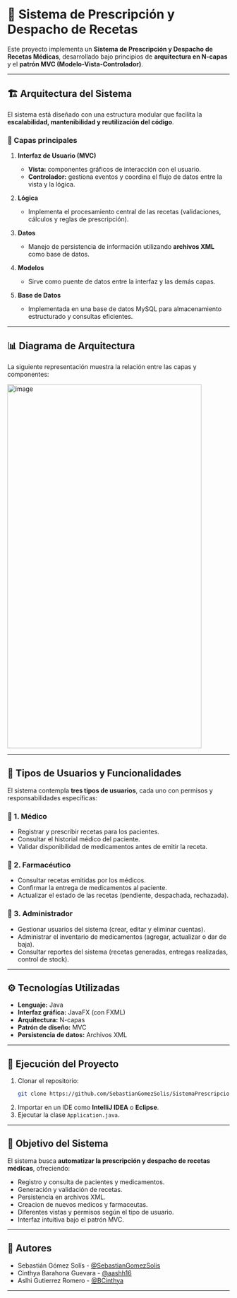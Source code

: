 # 📌 Sistema de Prescripción y Despacho de Recetas  

Este proyecto implementa un **Sistema de Prescripción y Despacho de Recetas Médicas**, desarrollado bajo principios de **arquitectura en N-capas** y el **patrón MVC (Modelo-Vista-Controlador)**.  

---

## 🏗️ Arquitectura del Sistema  

El sistema está diseñado con una estructura modular que facilita la **escalabilidad, mantenibilidad y reutilización del código**.  
### 🔹 Capas principales  
1. **Interfaz de Usuario (MVC)**  
   - **Vista:** componentes gráficos de interacción con el usuario.  
   - **Controlador:** gestiona eventos y coordina el flujo de datos entre la vista y la lógica.
     

2. **Lógica**  
   - Implementa el procesamiento central de las recetas (validaciones, cálculos y reglas de prescripción).  

3. **Datos**  
   - Manejo de persistencia de información utilizando **archivos XML** como base de datos.  

4. **Modelos**  
   - Sirve como puente de datos entre la interfaz y las demás capas.  

5. **Base de Datos**  
   - Implementada en una base de datos MySQL para almacenamiento estructurado y consultas eficientes.

---

## 📊 Diagrama de Arquitectura  

La siguiente representación muestra la relación entre las capas y componentes:  

<img width="440" height="824" alt="image" src="https://github.com/user-attachments/assets/a60c9181-b7b7-4d98-beef-bc02553ed971" />

---

## 👥 Tipos de Usuarios y Funcionalidades  

El sistema contempla **tres tipos de usuarios**, cada uno con permisos y responsabilidades específicas:  

### 🔹 1. Médico  
- Registrar y prescribir recetas para los pacientes.  
- Consultar el historial médico del paciente.  
- Validar disponibilidad de medicamentos antes de emitir la receta.  

### 🔹 2. Farmacéutico  
- Consultar recetas emitidas por los médicos.  
- Confirmar la entrega de medicamentos al paciente.  
- Actualizar el estado de las recetas (pendiente, despachada, rechazada).  

### 🔹 3. Administrador  
- Gestionar usuarios del sistema (crear, editar y eliminar cuentas).  
- Administrar el inventario de medicamentos (agregar, actualizar o dar de baja).  
- Consultar reportes del sistema (recetas generadas, entregas realizadas, control de stock).  

---

## ⚙️ Tecnologías Utilizadas  

- **Lenguaje:** Java  
- **Interfaz gráfica:** JavaFX (con FXML)  
- **Arquitectura:** N-capas  
- **Patrón de diseño:** MVC  
- **Persistencia de datos:** Archivos XML  

---

## 🚀 Ejecución del Proyecto  

1. Clonar el repositorio:  
   ```bash
   git clone https://github.com/SebastianGomezSolis/SistemaPrescripcionDespachoRecetas.git
   ```
2. Importar en un IDE como **IntelliJ IDEA** o **Eclipse**.  
3. Ejecutar la clase `Application.java`.  

---

## 🎯 Objetivo del Sistema  

El sistema busca **automatizar la prescripción y despacho de recetas médicas**, ofreciendo:  
- Registro y consulta de pacientes y medicamentos.  
- Generación y validación de recetas.  
- Persistencia en archivos XML.
- Creacion de nuevos medicos y farmaceutas.
- Diferentes vistas y permisos según el tipo de usuario.  
- Interfaz intuitiva bajo el patrón MVC.

---

## 👥 Autores

- Sebastián Gómez Solís - [@SebastianGomezSolis](https://github.com/SebastianGomezSolis)
- Cinthya Barahona Guevara - [@aashh16](https://github.com/aashh16)
- Aslhi Gutierrez Romero - [@BCinthya](https://github.com/BCinthya)

---
